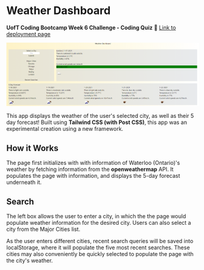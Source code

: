 # Weather Dashboard
**UofT Coding Bootcamp Week 6 Challenge - Coding Quiz**
🔗 [Link to deployment page](https://terrencejchan.github.io/weather-dashboard/)  

![Demo of app](./assets/screenshots/demo.png "Screenshot of Waterloo's weather.")

This app displays the weather of the user's selected city, as well as their 5 day forecast! Built using **Tailwind CSS (with Post CSS)**, this app was an experimental creation using a new framework.

## How it Works
The page first initializes with with information of Waterloo (Ontario)'s weather by fetching information from the **openweathermap** API. It populates the page with information, and displays the 5-day forecast underneath it.

## Search
The left box allows the user to enter a city, in which the the page would populate weather information for the desired city. Users can also select a city from the Major Cities list.

As the user enters different cities, recent search queries will be saved into localStorage, where it will populate the five most recent searches. These cities may also conveniently be quickly selected to populate the page with the city's weather.
